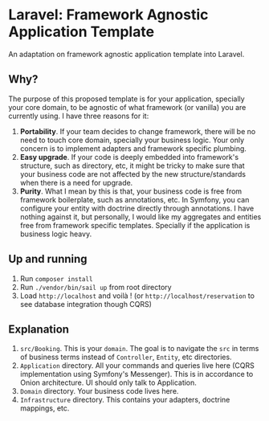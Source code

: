 # Laravel: Framework Agnostic Application Template

An adaptation on framework agnostic application template into Laravel.


## Why?

The purpose of this proposed template is for your application, specially your core domain, to be agnostic of what framework (or vanilla) you are currently using. I have three reasons for it:

1. **Portability**. If your team decides to change framework, there will be no need to touch core domain, specially your business logic. Your only concern is to implement adapters and framework specific plumbing.
2. **Easy upgrade**. If your code is deeply embedded into framework's structure, such as directory, etc, it might be tricky to make sure that your business code are not affected by the new structure/standards when there is a need for upgrade.
3. **Purity**. What I mean by this is that, your business code is free from framework boilerplate, such as annotations, etc. In Symfony, you can configure your entity with doctrine directly through annotations. I have nothing against it, but personally, I would like my aggregates and entities free from framework specific templates. Specially if the application is business logic heavy.

## Up and running

1. Run `composer install`
2. Run `./vendor/bin/sail up` from root directory
3. Load `http://localhost` and voilà ! (or `http://localhost/reservation` to see database integration though CQRS)

## Explanation

1. `src/Booking`. This is your `domain`. The goal is to navigate the `src` in terms of business terms instead of `Controller`, `Entity`, etc directories.
2. `Application` directory. All your commands and queries live here (CQRS implementation using Symfony's Messenger). This is in accordance to Onion architecture. UI should only talk to Application.
3. `Domain` directory. Your business code lives here.
4. `Infrastructure` directory. This contains your adapters, doctrine mappings, etc.
